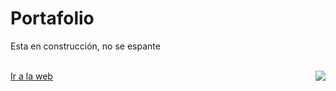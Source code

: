 <h1>Portafolio</h1>
<p>Esta en construcción, no se espante</p> <br>
<a href="https://idanielsoto.github.io/portfolio" target="_blank">Ir a la web</a>
<img align="right" src="https://files.filebeam.xyz/XZgnu4.png">
